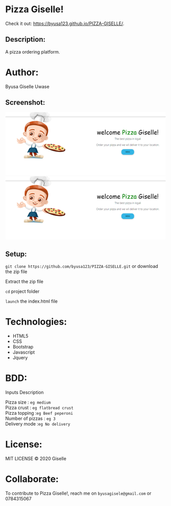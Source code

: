 # Pizza Giselle!
Check it out: https://byusa123.github.io/PIZZA-GISELLE/.


## Description: 
A pizza ordering platform.

# Author:
Byusa  Giselle Uwase

## Screenshot:
<img src="images/Capture.PNG" width="1000">
<img src="images/screenshoot.PNG" width="1000">

## Setup:
`git clone https://github.com/byusa123/PIZZA-GISELLE.git` or download the zip file

Extract the zip file

`cd` project folder

`launch` the index.html file

# Technologies:
* HTML5
* CSS
* Bootstrap
* Javascript
* Jquery

# BDD:
 Inputs   Description 


 Pizza size     : `eg medium`   
 Pizza crust    : `eg flatbread crust`   
Pizza topping     :`eg Beef peperoni`  
Number of pizzas   : `eg 3`   
Delivery mode    :`eg No delivery`   

# License:
MIT LICENSE &copy; 2020  Giselle

# Collaborate:
To contribute to Pizza Giselle!, reach me on `byusagisele@gmail.com` or 0784315067
